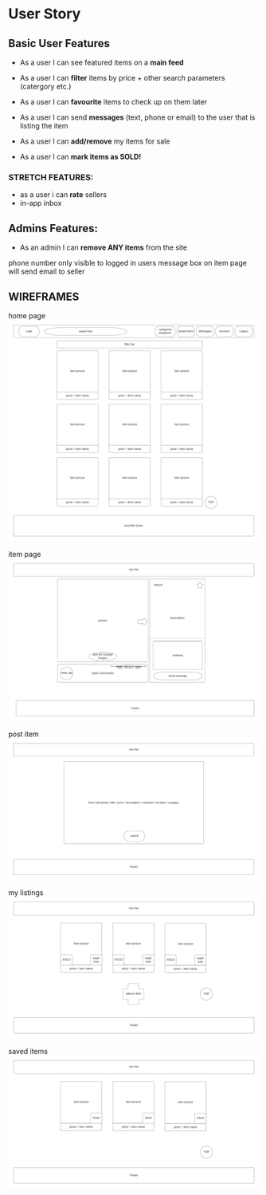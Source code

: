 # User Story
<!-- describes how a user will interact with our app and why?
you get user stories from list of requirements.
As a user, I can _______, because _______

example: As a logged in user I want to see all the available maps because I want to quickly select a map that matches my interests.

example: As a user, I can favourite a blog post, because I want to review it later. -->

## Basic User Features
- As a user I can see featured items on a **main feed**

- As a user I can **filter** items by price + other search parameters (catergory etc.)

- As a user I can **favourite** items to check up on them later

- As a user I can send **messages** (text, phone or email) to the user that is listing the item

- As a user I can **add/remove** my items for sale

- As a user I can **mark items as SOLD!**

### STRETCH FEATURES:
- as a user i can **rate** sellers
- in-app inbox


## Admins Features:
- As an admin I can **remove ANY items** from the site



phone number only visible to logged in users
message box on item page will send email to seller


## WIREFRAMES
home page
![homepage](./wireframes/Homepage.png)

item page
![item page](./wireframes/Itempage.png)

post item
![post items](./wireframes/Postitem.png)

my listings
![my listings](./wireframes/Mylistings.png)

saved items
![saved items](./wireframes/Saveditems.png)
